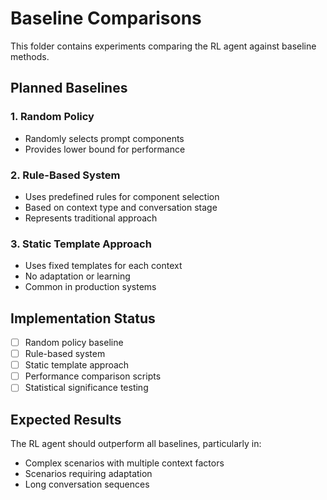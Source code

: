 # Baseline Comparisons

This folder contains experiments comparing the RL agent against baseline methods.

## Planned Baselines

### 1. Random Policy
- Randomly selects prompt components
- Provides lower bound for performance

### 2. Rule-Based System
- Uses predefined rules for component selection
- Based on context type and conversation stage
- Represents traditional approach

### 3. Static Template Approach
- Uses fixed templates for each context
- No adaptation or learning
- Common in production systems

## Implementation Status

- [ ] Random policy baseline
- [ ] Rule-based system
- [ ] Static template approach
- [ ] Performance comparison scripts
- [ ] Statistical significance testing

## Expected Results

The RL agent should outperform all baselines, particularly in:
- Complex scenarios with multiple context factors
- Scenarios requiring adaptation
- Long conversation sequences
